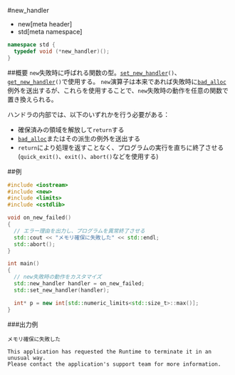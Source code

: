 #new_handler
* new[meta header]
* std[meta namespace]

```cpp
namespace std {
  typedef void (*new_handler)();
}
```

##概要
`new`失敗時に呼ばれる関数の型。[`set_new_handler`](./set_new_handler.md)`()`、[`get_new_handler`](./get_new_handler.md)`()`で使用する。 
`new`演算子は本来であれば失敗時に[`bad_alloc`](./bad_alloc.md)例外を送出するが、これらを使用することで、`new`失敗時の動作を任意の関数で置き換えられる。 

ハンドラの内部では、以下のいずれかを行う必要がある：
- 確保済みの領域を解放して`return`する
- [`bad_alloc`](./bad_alloc.md)またはその派生の例外を送出する
- `return`により処理を返すことなく、プログラムの実行を直ちに終了させる(`quick_exit()`、`exit()`、`abort()`などを使用する)


##例
```cpp
#include <iostream>
#include <new>
#include <limits>
#include <cstdlib>

void on_new_failed()
{
  // エラー理由を出力し、プログラムを異常終了させる
  std::cout << "メモリ確保に失敗した" << std::endl;
  std::abort();
}

int main()
{
  // new失敗時の動作をカスタマイズ
  std::new_handler handler = on_new_failed;
  std::set_new_handler(handler);

  int* p = new int[std::numeric_limits<std::size_t>::max()];
}
```

###出力例
```
メモリ確保に失敗した

This application has requested the Runtime to terminate it in an unusual way.
Please contact the application's support team for more information.
```


